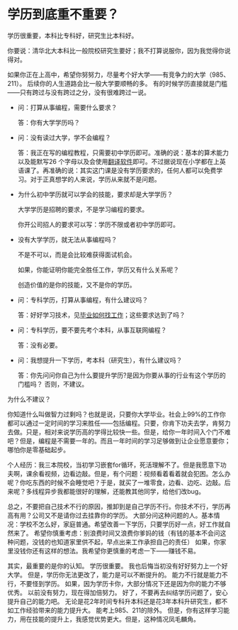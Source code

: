 # 学历到底重不重要？

学历很重要，本科比专科好，研究生比本科好。

你要说：清华北大本科比一般院校研究生要好；我不打算说服你，因为我觉得你说得对。

如果你正在上高中，希望你努努力，尽量考个好大学——有竞争力的大学（985、211）。
后续你的人生道路会比一般大学要顺畅的多。
有的时候学历直接就是门槛——只有跨过与没有跨过之分，没有很难跨过一说。

- 问：打算从事编程，需要什么要求？

  答：你有大学学历吗？

- 问：没有读过大学，学不会编程？

  答：我正在写的编程教程，只需要初中学历即可。准确的说：基本的算术能力以及能默写26 个字母以及会使用[翻译软件](http://fanyi.youdao.com/)即可。不过据说现在小学都在上英语课了。再准确的说：其实这门课是没有学历要求的，任何人都可以免费学习。对于正真想学的人来说，学历从来就不是问题。

  

- 为什么初中学历就可以学会的技能，要求却是大学学历？

  大学学历是招聘的要求，不是学习编程的要求。

  你开公司招人的要求可以写：学历不限或者初中学历即可。

  

- 没有大学学历，就无法从事编程吗？

  不是不可以，而是会比较难获得面试机会。

  如果，你能证明你能完全胜任工作，学历又有什么关系呢？

  创造价值的是你的技能，又不是你的学历。

  

- 问：专科学历，打算从事编程，有什么建议吗？

   答：好好学习技术，见[毕业如何找工作](02毕业如何找工作.md)；这些要求达到了吗？

- 问：专科学历，要不要先考个本科，从事互联网编程？

  答：没有必要。

- 问：我想提升一下学历，考本科（研究生），有什么建议吗？

  答：你先问问你自己为什么要提升学历?是因为你要从事的行业有这个学历的门槛吗？
      否则，不建议。

为什么不建议？

你知道什么叫做智力过剩吗？也就是说，只要你大学毕业。社会上99%的工作你都可以通过一定时间的学习来胜任——包括编程。只要，你肯下功夫去学，肯努力去做。只是，相对来说学历高的学得比较快一些。但是，给你一年时间入个门不难吧？但是，编程是不需要一年的。而且一年时间的学习足够做到让企业愿意要你；哪怕你是零基础起步。

个人经历：我三本院校，当初学习嵌套for循环，死活理解不了。但是我愿意下功夫啊，课余看视频，边看边敲。但是，有个问题：视频看着看着就会犯困。怎么办呢？你吃东西的时候不会睡觉吧？于是，就买了一堆零食，边看、边吃、边敲。后来呢？多线程异步我都能很好的理解，还能教其他同学，给他们改bug。       

总之，不要把自己技术不行的原因，推卸到是自己学历不行。你技术不行，学历再高有用？公司又不是请你过去挂靠你的学历。
大部分问这种问题的人。基本情况：学校不怎么好，家庭普通。希望改善一下学历，只要学历好一点，好工作就自然来了。
希望你慎重考虑：别浪费时间又浪费你爹妈的钱（有钱的基本不会问这种问题，没钱的也知道家里供不起，早点出来工作承担自己的责任）
如果，你家里没钱你还有这样的想法。我希望你更慎重的考虑一下——赚钱不易。

其实，最重要的是你的认知。
学历很重要。
我也后悔当初没有好好努力上一个好大学。
但是，学历你无法更改了，能力是可以不断提升的。
能力不行就是能力不行，不要怪到学历。
如果，因为学历卡你，大部分情况下还是因为你的能力不够优秀。
以前没有努力，现在得加倍努力。
好了，不要再去纠结学历问题了，安心提升自己的能力吧。
无论是花2年时间专科升本科还是花3年本科升研究生，都不如工作经验带来的能力提升大。
能考上985、211的除外。
但是，你有这样学习能力，用在技能的提升上，我感觉优势更大。但是，这种情况凤毛麟角。



